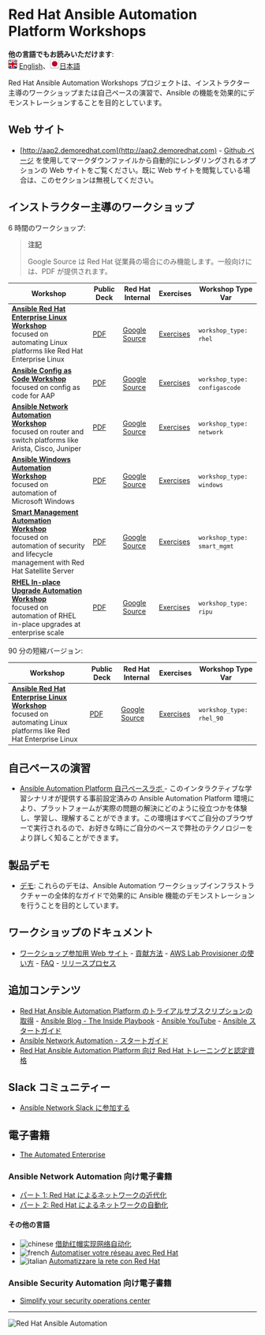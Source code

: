 # Red Hat Ansible Automation Platform Workshops

**他の言語でもお読みいただけます**:
<br>![uk](https://github.com/ansible/workshops/raw/devel/images/uk.png) [English](README.md)、![japan](https://github.com/ansible/workshops/raw/devel/images/japan.png)[日本語](README.ja.md)

Red Hat Ansible Automation Workshops
プロジェクトは、インストラクター主導のワークショップまたは自己ペースの演習で、Ansible
の機能を効果的にデモンストレーションすることを目的としています。

## Web サイト

- [http://aap2.demoredhat.com](http://aap2.demoredhat.com) - [Github
ページ](https://pages.github.com/) を使用してマークダウンファイルから自動的にレンダリングされるオプションの Web
サイトをご覧ください。既に Web サイトを閲覧している場合は、このセクションは無視してください。

## インストラクター主導のワークショップ

6 時間のワークショップ:
>**注記**
>
>Google Source は Red Hat 従業員の場合にのみ機能します。一般向けには、PDF が提供されます。

| Workshop   | Public Deck | Red Hat Internal  | Exercises  | Workshop Type Var   |
|---|---|---|---|---|
| **[Ansible Red Hat Enterprise Linux Workshop](./exercises/ansible_rhel)** <br> focused on automating Linux platforms like Red Hat Enterprise Linux  | [PDF](./decks/ansible_rhel.pdf) | [Google Source](https://docs.google.com/presentation/d/1O2Gj5r_fhjM5Pi5FizrZRInmZ37IlpeKPTP6jSZxEKs/edit?usp=sharing) | [Exercises](./exercises/ansible_rhel)  | `workshop_type: rhel`  |
| **[Ansible Config as Code Workshop](./exercises/ansible_config_as_code)** <br> focused on config as code for AAP | [PDF](./decks/config_as_code.pdf) | [Google Source](https://docs.google.com/presentation/d/1F6W8p0MG878AC3Q1CsNZHfhX5VkEyGKbwDHACQtoLPI) | [Exercises](./exercises/ansible_config_as_code)   | `workshop_type: configascode` |
| **[Ansible Network Automation Workshop](./exercises/ansible_network)** <br> focused on router and switch platforms like Arista, Cisco, Juniper   | [PDF](./decks/ansible_network.pdf) | [Google Source](https://docs.google.com/presentation/d/1PIT-kGAGMVEEK8PsuZCoyzFC5CIzLBwdnftnUsdUNWQ/edit?usp=sharing) | [Exercises](./exercises/ansible_network)  | `workshop_type: network`  |
| **[Ansible Windows Automation Workshop](./exercises/ansible_windows)** <br> focused on automation of Microsoft Windows  | [PDF](./decks/ansible_windows.pdf) | [Google Source](https://docs.google.com/presentation/d/1fGHBNpkvXBfwBC385QswcSOBz0xNzDxEc8ZhbuyIoAE) | [Exercises](./exercises/ansible_windows)   | `workshop_type: windows` |
| **[Smart Management Automation Workshop](./exercises/ansible_smart_mgmt)** <br> focused on automation of  security and lifecycle management with Red Hat Satellite Server | [PDF](./decks/ansible_smart_mgmt.pdf) | [Google Source](https://docs.google.com/presentation/d/135lid9AeSioN4bJexBbv9q0fkJwDibpUQg8aeYjxzTY) | [Exercises](./exercises/ansible_smart_mgmt) | `workshop_type: smart_mgmt`
| **[RHEL In-place Upgrade Automation Workshop](./exercises/ansible_ripu)** <br> focused on automation of RHEL in-place upgrades at enterprise scale | [PDF](./decks/ansible_ripu.pdf) | [Google Source](https://docs.google.com/presentation/d/1U6i006Th7MQNuL1_0a0KhOSY4GfF1wFsINusDvJvXvo) | [Exercises](./exercises/ansible_ripu) | `workshop_type: ripu`

90 分の短縮バージョン:

| Workshop   | Public Deck  | Red Hat Internal | Exercises  | Workshop Type Var   |
|---|---|---|---|---|
| **[Ansible Red Hat Enterprise Linux Workshop](./exercises/ansible_rhel_90)** <br> focused on automating Linux platforms like Red Hat Enterprise Linux  | [PDF](./decks/ansible_rhel_90.pdf) | [Google Source](https://docs.google.com/presentation/d/1PY1uMh76ChJ0l4v4EANkzwWGXOIT4ktzyu2QOE2MKIk) | [Exercises](./exercises/ansible_rhel_90)  | `workshop_type: rhel_90`  |

## 自己ペースの演習

- [Ansible Automation Platform 自己ペースラボ
](https://www.redhat.com/ja/engage/redhat-ansible-automation-202108061218) -
このインタラクティブな学習シナリオが提供する事前設定済みの Ansible Automation Platform
環境により、プラットフォームが実際の問題の解決にどのように役立つかを体験し、学習し、理解することができます。この環境はすべてご自分のブラウザーで実行されるので、お好きな時にご自分のペースで弊社のテクノロジーをより詳しく知ることができます。

## 製品デモ

- [デモ](https://github.com/ansible/product-demos): これらのデモは、Ansible Automation
ワークショップインフラストラクチャーの全体的なガイドで効果的に Ansible 機能のデモンストレーションを行うことを目的としています。

## ワークショップのドキュメント

- [ワークショップ参加用 Web サイト](docs/attendance/attendance.md)  -
[貢献方法](docs/contribute.md)  - [AWS Lab Provisioner
の使い方](provisioner/README.md)  - [FAQ](docs/faq.md)  -
[リリースプロセス](docs/release.md)

## 追加コンテンツ

- [Red Hat Ansible Automation Platform
のトライアルサブスクリプションの取得](http://red.ht/try_ansible)  - [Ansible Blog - The Inside
Playbook](https://www.ansible.com/blog)  - [Ansible
YouTube](https://youtube.com/ansibleautomation)  - [Ansible
スタートガイド](https://docs.ansible.com/ansible/latest/user_guide/index.html#get)
- [Ansible Network Automation -
スタートガイド](https://docs.ansible.com/ansible/latest/network/getting_started/index.html)
- [Red Hat Ansible Automation Platform 向け Red Hat
トレーニングと認定資格](https://red.ht/aap_training)

## Slack コミュニティー

- [Ansible Network Slack
に参加する](https://join.slack.com/t/ansiblenetwork/shared_invite/zt-3zeqmhhx-zuID9uJqbbpZ2KdVeTwvzw)

## 電子書籍

- [The Automated
Enterprise](https://www.redhat.com/en/engage/automated-enterprise-ebook-20171107?intcmp=7013a000002DXg8AAG)

### Ansible Network Automation 向け電子書籍

  - [パート 1: Red Hat
    によるネットワークの近代化](https://www.ansible.com/resources/ebooks/network-automation-for-everyone?hsLang=en-us)
  - [パート 2: Red Hat
    によるネットワークの自動化](https://www.redhat.com/en/engage/network-automation-ebook-s-202104291219)

#### その他の言語

  - ![chinese](https://github.com/ansible/workshops/raw/devel/images/cn.png)
    [借助红帽实现网络自动化](https://www.redhat.com/rhdc/managed-files/ma-network-automation-technical-e-book-f28378-202104-a4-zh.pdf)
  - ![french](https://github.com/ansible/workshops/raw/devel/images/fr.png)
    [Automatiser votre réseau avec Red
    Hat](https://www.redhat.com/rhdc/managed-files/ma-network-automation-technical-e-book-f28378-202104-a4-fr.pdf)
  - ![italian](https://github.com/ansible/workshops/raw/devel/images/it.png)
    [Automatizzare la rete con Red
    Hat](https://www.redhat.com/rhdc/managed-files/ma-network-automation-technical-e-book-f28378-202104-a4-it.pdf)

### Ansible Security Automation 向け電子書籍

  - [Simplify your security operations
    center](https://www.redhat.com/en/resources/security-automation-ebook?extIdCarryOver=true&sc_cid=7013a000002gyQ2AAI)

---
![Red Hat Ansible
Automation](https://github.com/ansible/workshops/raw/devel/images/rh-ansible-automation-platform.png)
